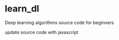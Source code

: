 # learn_dl
Deep learning algorithms source code for beginners


update source code with javascript 
